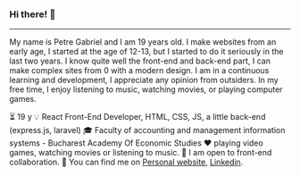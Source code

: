 ### Hi there! 👋
***

My name is Petre Gabriel and I am 19 years old. I make websites from an early age, I started at the age of 12-13, but I started to do it seriously in the last two years. I know quite well the front-end and back-end part, I can make complex sites from 0 with a modern design. I am in a continuous learning and development, I appreciate any opinion from outsiders. In my free time, I enjoy listening to music, watching movies, or playing computer games.


⏳ 19 y
💡 React Front-End Developer, HTML, CSS, JS, a little back-end (express.js, laravel)
🎓 Faculty of accounting and management information systems - Bucharest Academy Of Economic Studies
❤️ playing video games, watching movies or listening to music.
👯 I am open to front-end collaboration.
📎 You can find me on <a href='https://petregabriel.online'>Personal website</a>, <a href='https://www.linkedin.com/in/petre-gabriel/'>Linkedin</a>.



